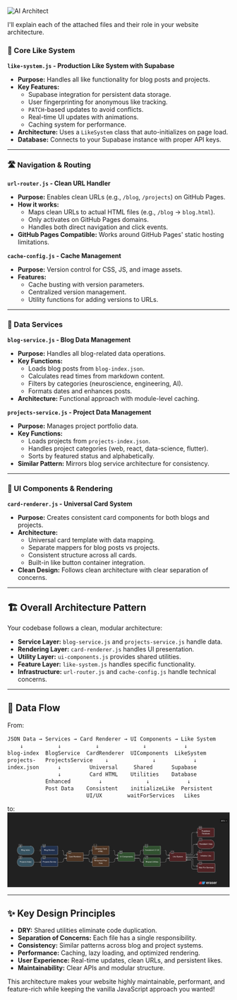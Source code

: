 ![AI Architect](./public/images/blog/ai/gemini_art_ai_architect.png)

I'll explain each of the attached files and their role in your website architecture.

### 🎯 Core Like System

**`like-system.js` - Production Like System with Supabase**

* **Purpose:** Handles all like functionality for blog posts and projects.
* **Key Features:**
  * Supabase integration for persistent data storage.
  * User fingerprinting for anonymous like tracking.
  * `PATCH`-based updates to avoid conflicts.
  * Real-time UI updates with animations.
  * Caching system for performance.
* **Architecture:** Uses a `LikeSystem` class that auto-initializes on page load.
* **Database:** Connects to your Supabase instance with proper API keys.

---

### 🛣️ Navigation & Routing

**`url-router.js` - Clean URL Handler**

* **Purpose:** Enables clean URLs (e.g., `/blog`, `/projects`) on GitHub Pages.
* **How it works:**
  * Maps clean URLs to actual HTML files (e.g., `/blog` → `blog.html`).
  * Only activates on GitHub Pages domains.
  * Handles both direct navigation and click events.
* **GitHub Pages Compatible:** Works around GitHub Pages' static hosting limitations.

**`cache-config.js` - Cache Management**

* **Purpose:** Version control for CSS, JS, and image assets.
* **Features:**
  * Cache busting with version parameters.
  * Centralized version management.
  * Utility functions for adding versions to URLs.

---

### 🔧 Data Services

**`blog-service.js` - Blog Data Management**

* **Purpose:** Handles all blog-related data operations.
* **Key Functions:**
  * Loads blog posts from `blog-index.json`.
  * Calculates read times from markdown content.
  * Filters by categories (neuroscience, engineering, AI).
  * Formats dates and enhances posts.
* **Architecture:** Functional approach with module-level caching.

**`projects-service.js` - Project Data Management**

* **Purpose:** Manages project portfolio data.
* **Key Functions:**
  * Loads projects from `projects-index.json`.
  * Handles project categories (web, react, data-science, flutter).
  * Sorts by featured status and alphabetically.
* **Similar Pattern:** Mirrors blog service architecture for consistency.

---

### 🎨 UI Components & Rendering

**`card-renderer.js` - Universal Card System**

* **Purpose:** Creates consistent card components for both blogs and projects.
* **Architecture:**
  * Universal card template with data mapping.
  * Separate mappers for blog posts vs projects.
  * Consistent structure across all cards.
  * Built-in like button container integration.
* **Clean Design:** Follows clean architecture with clear separation of concerns.

---

## 🏗️ Overall Architecture Pattern

Your codebase follows a clean, modular architecture:

* **Service Layer:** `blog-service.js` and `projects-service.js` handle data.
* **Rendering Layer:** `card-renderer.js` handles UI presentation.
* **Utility Layer:** `ui-components.js` provides shared utilities.
* **Feature Layer:** `like-system.js` handles specific functionality.
* **Infrastructure:** `url-router.js` and `cache-config.js` handle technical concerns.

---

## 🔄 Data Flow

From:

```
JSON Data → Services → Card Renderer → UI Components → Like System
    ↓           ↓           ↓              ↓            ↓
blog-index  BlogService  CardRenderer  UIComponents  LikeSystem
projects-   ProjectsService    ↓              ↓            ↓
index.json      ↓         Universal     Shared      Supabase
                ↓         Card HTML    Utilities    Database
            Enhanced         ↓              ↓            ↓
            Post Data    Consistent    initializeLike  Persistent
                         UI/UX        waitForServices   Likes
```

to:
![data-flow](./public/images/blog/ai/ai-perception-of-architecture.png)

---

## ✨ Key Design Principles

* **DRY:** Shared utilities eliminate code duplication.
* **Separation of Concerns:** Each file has a single responsibility.
* **Consistency:** Similar patterns across blog and project systems.
* **Performance:** Caching, lazy loading, and optimized rendering.
* **User Experience:** Real-time updates, clean URLs, and persistent likes.
* **Maintainability:** Clear APIs and modular structure.

This architecture makes your website highly maintainable, performant, and feature-rich while keeping the vanilla JavaScript approach you wanted!

